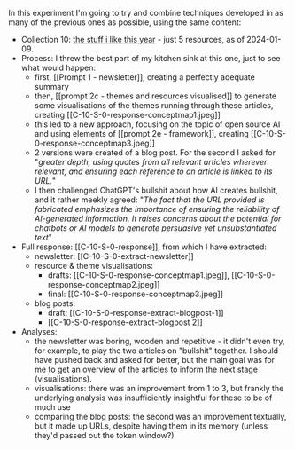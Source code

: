 
In this experiment I'm going to try and combine techniques developed in as many of the previous ones as possible, using the same content:

* Collection 10: [the stuff i like this year](https://myhub.ai/@mathewlowry/?quality=all&types=like&timeframe=this_year) - just 5 resources, as of 2024-01-09.
* Process: I threw the best part of my kitchen sink at this one, just to see what would happen:
	* first, [[Prompt 1 - newsletter]], creating a perfectly adequate summary
	* then, [[prompt 2c - themes and resources visualised]] to generate some visualisations of the themes running through these articles, creating [[C-10-S-0-response-conceptmap1.jpeg]]
	* this led to a new approach, focusing on the topic of open source AI and using elements of [[prompt 2e - framework]], creating [[C-10-S-0-response-conceptmap3.jpeg]]
	* 2 versions were created of a blog post. For the second I asked for "*greater depth, using quotes from all relevant articles wherever relevant, and ensuring each reference to an article is linked to its URL.*"
	* I then challenged ChatGPT's bullshit about how AI creates bullshit, and it rather meekly agreed: "*The fact that the URL provided is fabricated emphasizes the importance of ensuring the reliability of AI-generated information. It raises concerns about the potential for chatbots or AI models to generate persuasive yet unsubstantiated text*"
* Full response: [[C-10-S-0-response]], from which I have extracted:
	* newsletter: [[C-10-S-0-extract-newsletter]]
	* resource & theme visualisations: 
		* drafts: [[C-10-S-0-response-conceptmap1.jpeg]], [[C-10-S-0-response-conceptmap2.jpeg]] 
		* final: [[C-10-S-0-response-conceptmap3.jpeg]]
	* blog posts: 
		* draft: [[C-10-S-0-response-extract-blogpost-1]]
		* [[C-10-S-0-response-extract-blogpost 2]]
* Analyses:
	* the newsletter was boring, wooden and repetitive - it didn't even try, for example, to play the two articles on "bullshit" together. I should have pushed back and asked for better, but the main goal was for me to get an overview of the articles to inform the next stage (visualisations). 
	* visualisations: there was an improvement from 1 to 3, but frankly the underlying analysis was insufficiently insightful for these to be of much use
	* comparing the blog posts: the second was an improvement textually, but it made up URLs, despite having them in its memory (unless they'd passed out the token window?)
